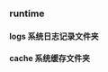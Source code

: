 <!--
 * @Descripttion: 
 * @version: v1.0.0
 * @Author: shahao
 * @Date: 2021-07-23 14:54:46
 * @LastEditors: shahao
 * @LastEditTime: 2021-07-23 14:55:55
-->
### runtime
#### logs 系统日志记录文件夹
#### cache 系统缓存文件夹